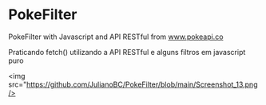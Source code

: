 # PokeFilter
PokeFilter with Javascript and API RESTful from www.pokeapi.co

Praticando fetch() utilizando a API RESTful e alguns filtros em javascript puro

<img src="https://github.com/JulianoBC/PokeFilter/blob/main/Screenshot_13.png/>
